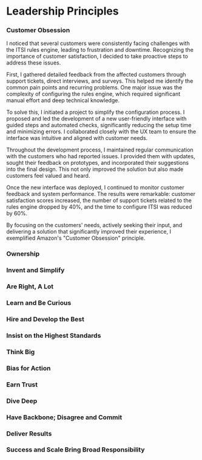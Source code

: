# Leadership Principles

### Customer Obsession
I noticed that several customers were consistently facing challenges with the ITSI rules engine, leading to frustration and downtime. Recognizing the importance of customer satisfaction, I decided to take proactive steps to address these issues.

First, I gathered detailed feedback from the affected customers through support tickets, direct interviews, and surveys. This helped me identify the common pain points and recurring problems. One major issue was the complexity of configuring the rules engine, which required significant manual effort and deep technical knowledge.

To solve this, I initiated a project to simplify the configuration process. I proposed and led the development of a new user-friendly interface with guided steps and automated checks, significantly reducing the setup time and minimizing errors. I collaborated closely with the UX team to ensure the interface was intuitive and aligned with customer needs.

Throughout the development process, I maintained regular communication with the customers who had reported issues. I provided them with updates, sought their feedback on prototypes, and incorporated their suggestions into the final design. This not only improved the solution but also made customers feel valued and heard.

Once the new interface was deployed, I continued to monitor customer feedback and system performance. The results were remarkable: customer satisfaction scores increased, the number of support tickets related to the rules engine dropped by 40%, and the time to configure ITSI was reduced by 60%.

By focusing on the customers' needs, actively seeking their input, and delivering a solution that significantly improved their experience, I exemplified Amazon's "Customer Obsession" principle.
### Ownership
### Invent and Simplify
### Are Right, A Lot
### Learn and Be Curious
### Hire and Develop the Best
### Insist on the Highest Standards
### Think Big
### Bias for Action
### Earn Trust
### Dive Deep
### Have Backbone; Disagree and Commit
### Deliver Results
### Success and Scale Bring Broad Responsibility
